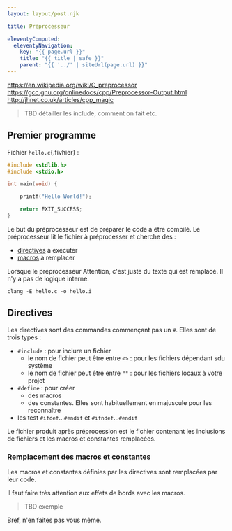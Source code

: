 ```yaml
---
layout: layout/post.njk

title: Préprocesseur

eleventyComputed:
  eleventyNavigation:
    key: "{{ page.url }}"
    title: "{{ title | safe }}"
    parent: "{{ '../' | siteUrl(page.url) }}"
---
```


<https://en.wikipedia.org/wiki/C_preprocessor>
<https://gcc.gnu.org/onlinedocs/cpp/Preprocessor-Output.html>
<http://jhnet.co.uk/articles/cpp_magic>


> TBD détailler les include, comment on fait etc.

## Premier programme

Fichier `hello.c`{.fivhier} :

```c
#include <stdlib.h> 
#include <stdio.h>

int main(void) { 

    printf("Hello World!");

    return EXIT_SUCCESS; 
}
```

Le but du préprocesseur est de préparer le code à être compilé. Le préprocesseur lit le fichier à préprocesser et cherche des :

- [directives](https://www.rocq.inria.fr/secret/Anne.Canteaut/COURS_C/chapitre5.html) à exécuter
- [macros](https://gcc.gnu.org/onlinedocs/cpp/Macro-Arguments.html#Macro-Arguments-1) à remplacer

Lorsque le préprocesseur
Attention, c'est juste du texte qui est remplacé. Il n'y a pas de logique interne.

```
clang -E hello.c -o hello.i
```

## Directives

Les directives sont des commandes commençant pas un `#`. Elles sont de trois types :

- `#include` : pour inclure un fichier
  - le nom de fichier peut être entre `<>` : pour les fichiers dépendant sdu système
  - le nom de fichier peut être entre `""` : pour les fichiers locaux à votre projet
- `#define` : pour créer
  - des macros
  - des constantes. Elles sont habituellement en majuscule pour les reconnaître
- les test `#ifdef`...`#endif` et `#ifndef`...`#endif`

Le fichier produit après préprocession est le fichier contenant les inclusions de fichiers et les macros et constantes remplacées.

### Remplacement des macros et constantes

Les macros et constantes définies par les directives sont remplacées par leur code.

Il faut faire très attention aux effets de bords avec les macros.

> TBD exemple

Bref, n'en faites pas vous même.

